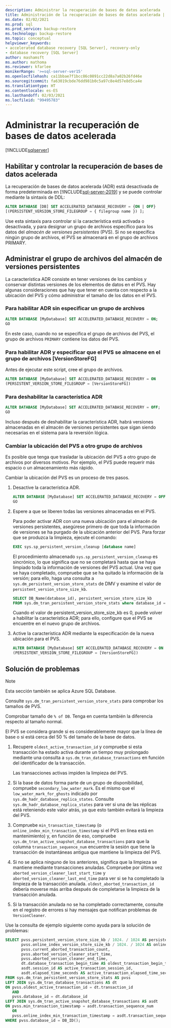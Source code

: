 ```yaml
---
description: Administrar la recuperación de bases de datos acelerada
title: Administración de la recuperación de bases de datos acelerada | Microsoft Docs
ms.date: 02/02/2021
ms.prod: sql
ms.prod_service: backup-restore
ms.technology: backup-restore
ms.topic: conceptual
helpviewer_keywords:
- accelerated database recovery [SQL Server], recovery-only
- database recovery [SQL Server]
author: mashamsft
ms.author: mathoma
ms.reviewer: kfarlee
monikerRange: '>=sql-server-ver15'
ms.openlocfilehash: ca11bbae7f1bcc86c0891cc22d8a7a02b26fd46e
ms.sourcegitcommit: fa63019cbde76dd981b0c5a97c8e4d57e8d5ca4e
ms.translationtype: HT
ms.contentlocale: es-ES
ms.lasthandoff: 02/03/2021
ms.locfileid: "99495783"
---
```

# <a name="manage-accelerated-database-recovery"></a>Administrar la recuperación de bases de datos acelerada

[!INCLUDE[sqlserver](../includes/applies-to-version/sqlserver2019.md)]

## <a name="enabling-and-controlling-adr"></a>Habilitar y controlar la recuperación de bases de datos acelerada

La recuperación de bases de datos acelerada (ADR) está desactivada de forma predeterminada en [!INCLUDE[sql-server-2019](../includes/sssql19-md.md)] y se puede controlar mediante la sintaxis de DDL:
```sql
ALTER DATABASE [DB] SET ACCELERATED_DATABASE_RECOVERY = {ON | OFF}
[(PERSISTENT_VERSION_STORE_FILEGROUP = { filegroup name }) ];

```

Use esta sintaxis para controlar si la característica está activada o desactivada, y para designar un grupo de archivos específico para los datos del *almacén de versiones persistentes* (PVS). Si no se especifica ningún grupo de archivos, el PVS se almacenará en el grupo de archivos PRIMARY.

## <a name="managing-the-persistent-version-store-filegroup"></a>Administrar el grupo de archivos del almacén de versiones persistentes
La característica ADR consiste en tener versiones de los cambios y conservar distintas versiones de los elementos de datos en el PVS.
Hay algunas consideraciones que hay que tener en cuenta con respecto a la ubicación del PVS y cómo administrar el tamaño de los datos en el PVS.

### <a name="to-enable-adr-without-specifying-a-filegroup"></a>Para habilitar ADR sin especificar un grupo de archivos

```sql
ALTER DATABASE [MyDatabase] SET ACCELERATED_DATABASE_RECOVERY = ON;
GO
```

En este caso, cuando no se especifica el grupo de archivos del PVS, el grupo de archivos `PRIMARY` contiene los datos del PVS.

### <a name="to-enable-adr-and-specify-that-the-pvs-should-be-stored-in-the-versionstorefg-filegroup"></a>Para habilitar ADR y especificar que el PVS se almacene en el grupo de archivos [VersionStoreFG]

Antes de ejecutar este script, cree el grupo de archivos.

```sql
ALTER DATABASE [MyDatabase] SET ACCELERATED_DATABASE_RECOVERY = ON
(PERSISTENT_VERSION_STORE_FILEGROUP = [VersionStoreFG])
```

### <a name="to-disable-the-adr-feature"></a>Para deshabilitar la característica ADR

```sql
ALTER DATABASE [MyDatabase] SET ACCELERATED_DATABASE_RECOVERY = OFF;
GO
```

Incluso después de deshabilitar la característica ADR, habrá versiones almacenadas en el almacén de versiones persistentes que sigan siendo necesarias en el sistema para la reversión lógica.

### <a name="change-the-location-of-the-pvs-to-a-different-filegroup"></a>Cambiar la ubicación del PVS a otro grupo de archivos

Es posible que tenga que trasladar la ubicación del PVS a otro grupo de archivos por diversos motivos. Por ejemplo, el PVS puede requerir más espacio o un almacenamiento más rápido.

Cambiar la ubicación del PVS es un proceso de tres pasos.

1. Desactive la característica ADR.

   ```sql
   ALTER DATABASE [MyDatabase] SET ACCELERATED_DATABASE_RECOVERY = OFF;
   GO
   ```

2. Espere a que se liberen todas las versiones almacenadas en el PVS.

   Para poder activar ADR con una nueva ubicación para el almacén de versiones persistentes, asegúrese primero de que toda la información de versiones se ha purgado de la ubicación anterior del PVS. Para forzar que se produzca la limpieza, ejecute el comando:

   ```sql
   EXEC sys.sp_persistent_version_cleanup [database name]
   ```

   El procedimiento almacenado `sys.sp_persistent_version_cleanup` es sincrónico, lo que significa que no se completará hasta que se haya limpiado toda la información de versiones del PVS actual.  Una vez que se haya completado, compruebe que se ha quitado la información de la versión; para ello, haga una consulta a `sys.dm_persistent_version_store_stats` de DMV y examine el valor de `persistent_version_store_size_kb`.

   ```sql
   SELECT DB_Name(database_id), persistent_version_store_size_kb 
   FROM sys.dm_tran_persistent_version_store_stats where database_id = [MyDatabaseID]
   ```

   Cuando el valor de persistent_version_store_size_kb es 0, puede volver a habilitar la característica ADR; para ello, configure que el PVS se encuentre en el nuevo grupo de archivos.

1. Active la característica ADR mediante la especificación de la nueva ubicación para el PVS.

   ```sql
   ALTER DATABASE [MyDatabase] SET ACCELERATED_DATABASE_RECOVERY = ON
   (PERSISTENT_VERSION_STORE_FILEGROUP = [VersionStoreFG])
   ```

## <a name="troubleshooting"></a>Solución de problemas

> [!NOTE]
> Esta sección también se aplica Azure SQL Database.

Consulte `sys.dm_tran_persistent_version_store_stats` para comprobar los tamaños de PVS.

Comprobar tamaño de `% of DB`. Tenga en cuenta también la diferencia respecto al tamaño normal.

El PVS se considera grande si es considerablemente mayor que la línea de base o si está cerca del 50 % del tamaño de la base de datos. 

1. Recupere `oldest_active_transaction_id` y compruebe si esta transacción ha estado activa durante un tiempo muy prolongado mediante una consulta a `sys.dm_tran_database_transactions` en función del identificador de la transacción.

   Las transacciones activas impiden la limpieza del PVS.

2. Si la base de datos forma parte de un grupo de disponibilidad, compruebe `secondary_low_water_mark`. Es el mismo que el `low_water_mark_for_ghosts` indicado por `sys.dm_hadr_database_replica_states`. Consulte `sys.dm_hadr_database_replica_states` para ver si una de las réplicas está reteniendo este valor atrás, ya que esto también evitará la limpieza del PVS.
3. Compruebe `min_transaction_timestamp` (o `online_index_min_transaction_timestamp` si el PVS en línea está en mantenimiento) y, en función de eso, compruebe `sys.dm_tran_active_snapshot_database_transactions` para que la columna `transaction_sequence_num` encuentre la sesión que tiene la transacción de instantáneas antigua que mantiene la limpieza del PVS.
4. Si no se aplica ninguno de los anteriores, significa que la limpieza se mantiene mediante transacciones anuladas. Compruebe por última vez `aborted_version_cleaner_last_start_time` y `aborted_version_cleaner_last_end_time` para ver si se ha completado la limpieza de la transacción anulada. `oldest_aborted_transaction_id` debería moverse más arriba después de completarse la limpieza de la transacción anulada.
5. Si la transacción anulada no se ha completado correctamente, consulte en el registro de errores si hay mensajes que notifican problemas de `VersionCleaner`.

Use la consulta de ejemplo siguiente como ayuda para la solución de problemas:

```sql
SELECT pvss.persistent_version_store_size_kb / 1024. / 1024 AS persistent_version_store_size_gb,
       pvss.online_index_version_store_size_kb / 1024. / 1024 AS online_index_version_store_size_gb,
       pvss.current_aborted_transaction_count,
       pvss.aborted_version_cleaner_start_time,
       pvss.aborted_version_cleaner_end_time,
       dt.database_transaction_begin_time AS oldest_transaction_begin_time,
       asdt.session_id AS active_transaction_session_id,
       asdt.elapsed_time_seconds AS active_transaction_elapsed_time_seconds
FROM sys.dm_tran_persistent_version_store_stats AS pvss
LEFT JOIN sys.dm_tran_database_transactions AS dt
ON pvss.oldest_active_transaction_id = dt.transaction_id
   AND
   pvss.database_id = dt.database_id
LEFT JOIN sys.dm_tran_active_snapshot_database_transactions AS asdt
ON pvss.min_transaction_timestamp = asdt.transaction_sequence_num
   OR
   pvss.online_index_min_transaction_timestamp = asdt.transaction_sequence_num
WHERE pvss.database_id = DB_ID();
```
